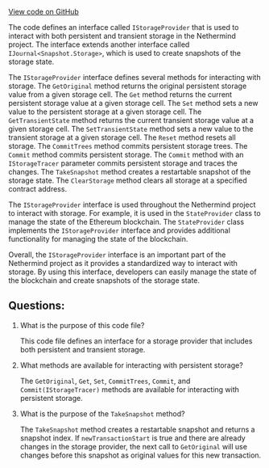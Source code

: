 [View code on GitHub](https://github.com/nethermindeth/nethermind/Nethermind.State/IStorageProvider.cs)

The code defines an interface called `IStorageProvider` that is used to interact with both persistent and transient storage in the Nethermind project. The interface extends another interface called `IJournal<Snapshot.Storage>`, which is used to create snapshots of the storage state.

The `IStorageProvider` interface defines several methods for interacting with storage. The `GetOriginal` method returns the original persistent storage value from a given storage cell. The `Get` method returns the current persistent storage value at a given storage cell. The `Set` method sets a new value to the persistent storage at a given storage cell. The `GetTransientState` method returns the current transient storage value at a given storage cell. The `SetTransientState` method sets a new value to the transient storage at a given storage cell. The `Reset` method resets all storage. The `CommitTrees` method commits persistent storage trees. The `Commit` method commits persistent storage. The `Commit` method with an `IStorageTracer` parameter commits persistent storage and traces the changes. The `TakeSnapshot` method creates a restartable snapshot of the storage state. The `ClearStorage` method clears all storage at a specified contract address.

The `IStorageProvider` interface is used throughout the Nethermind project to interact with storage. For example, it is used in the `StateProvider` class to manage the state of the Ethereum blockchain. The `StateProvider` class implements the `IStorageProvider` interface and provides additional functionality for managing the state of the blockchain.

Overall, the `IStorageProvider` interface is an important part of the Nethermind project as it provides a standardized way to interact with storage. By using this interface, developers can easily manage the state of the blockchain and create snapshots of the storage state.
## Questions: 
 1. What is the purpose of this code file?
    
    This code file defines an interface for a storage provider that includes both persistent and transient storage.

2. What methods are available for interacting with persistent storage?
    
    The `GetOriginal`, `Get`, `Set`, `CommitTrees`, `Commit`, and `Commit(IStorageTracer)` methods are available for interacting with persistent storage.

3. What is the purpose of the `TakeSnapshot` method?
    
    The `TakeSnapshot` method creates a restartable snapshot and returns a snapshot index. If `newTransactionStart` is true and there are already changes in the storage provider, the next call to `GetOriginal` will use changes before this snapshot as original values for this new transaction.